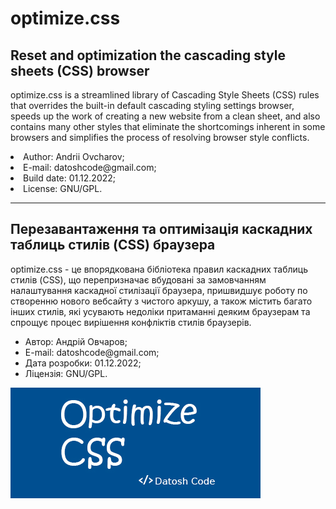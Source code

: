 <h1>optimize.css</h1>

<h2>Reset and optimization the cascading style sheets (CSS) browser </h2>

<p>
optimize.css is a streamlined library of Cascading Style Sheets (CSS) rules that
overrides the built-in default cascading styling settings
browser, speeds up the work of creating a new website from a clean sheet,
and also contains many other styles that eliminate the shortcomings inherent in some
browsers and simplifies the process of resolving browser style conflicts.
</p

<ul>
  <li>Author: Andrii Ovcharov;</li>
  <li>E-mail: datoshcode@gmail.com;</li>
  <li>Build date: 01.12.2022;</li>
  <li>License: GNU/GPL.</li>
</ul>  

<hr>

<h2>Перезавантаження та оптимізація каскадних таблиць стилів (CSS) браузера</h2>

<p>
optimize.css - це впорядкована бібліотека правил каскадних таблиць стилів (CSS), що 
перепризначає вбудовані за замовчанням налаштування каскадної стилізації 
браузера, пришвидшує роботу по створенню нового вебсайту з чистого аркушу,
а також містить багато інших стилів, які усувають недоліки притаманні деяким 
браузерам та спрощує процес вирішення конфліктів стилів браузерів.
</p>
<ul>
  <li>Автор: Андрій Овчаров;</li>
  <li>E-mail: datoshcode@gmail.com;</li>
  <li>Дата розробки: 01.12.2022;</li>
  <li>Ліцензія: GNU/GPL.</li>
</ul>  

<div>
  <img src="img.jpg">
</div>
